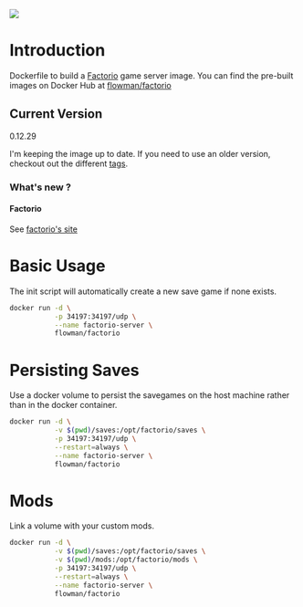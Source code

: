 [![](https://badge.imagelayers.io/flowman/factorio:latest.svg)](https://imagelayers.io/?images=flowman/factorio:latest 'Get your own badge on imagelayers.io')

# Introduction

Dockerfile to build a [Factorio](https://www.factorio.com) game server image. You can find the pre-built images on Docker Hub at [flowman/factorio](https://hub.docker.com/r/flowman/factorio/)

## Current Version
0.12.29

I'm keeping the image up to date. If you need to use an older version, checkout out the different [tags](https://hub.docker.com/r/flowman/factorio/tags/).
### What's new ?
#### Factorio
See [factorio's site](http://www.factorio.com)

# Basic Usage

The init script will automatically create a new save game if none exists. 

```bash
docker run -d \
           -p 34197:34197/udp \
           --name factorio-server \
           flowman/factorio
```

# Persisting Saves

Use a docker volume to persist the savegames on the host machine rather than in the docker container.

```bash
docker run -d \
           -v $(pwd)/saves:/opt/factorio/saves \
           -p 34197:34197/udp \
           --restart=always \
           --name factorio-server \
           flowman/factorio 
```

# Mods

Link a volume with your custom mods.

```bash
docker run -d \
           -v $(pwd)/saves:/opt/factorio/saves \
           -v $(pwd)/mods:/opt/factorio/mods \
           -p 34197:34197/udp \
           --restart=always \
           --name factorio-server \
           flowman/factorio 
```